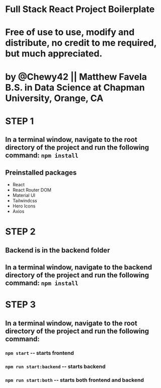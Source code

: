# Full Stack React Project Boilerplate
# Free of use to use, modify and distribute, no credit to me required, but much appreciated.
# by @Chewy42 || Matthew Favela B.S. in Data Science at Chapman University, Orange, CA

# STEP 1
## In a terminal window, navigate to the root directory of the project and run the following command: `npm install`
## Preinstalled packages
- React
- React Router DOM
- Material UI
- Tailwindcss
- Hero Icons
- Axios

# STEP 2
## Backend is in the backend folder
## In a terminal window, navigate to the backend directory of the project and run the following command: `npm install`

# STEP 3
## In a terminal window, navigate to the root directory of the project and run the following command: 

### `npm start` -- starts frontend
### `npm run start:backend` -- starts backend
### `npm run start:both` -- starts both frontend and backend 
